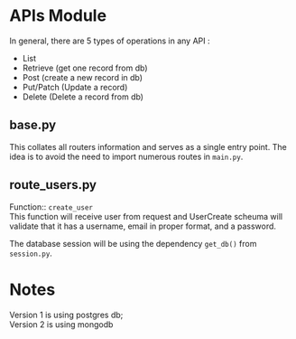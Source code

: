 # APIs Module
   
In general, there are 5 types of operations in any API :

- List 
- Retrieve (get one record from db)
- Post  (create a new record in db)
- Put/Patch  (Update a record)
- Delete    (Delete a record from db)
  
## base.py
This collates all routers information and serves as a single entry point. The idea is to avoid the need to import numerous routes in `main.py`.  

## route_users.py
Function:: `create_user`  
This function will receive user from request and UserCreate scheuma will validate that it has a username, email in proper format, and a password.  
  
The database session will be using the dependency `get_db()` from `session.py`.  

# Notes
Version 1 is using postgres db;  
Version 2 is using mongodb  
